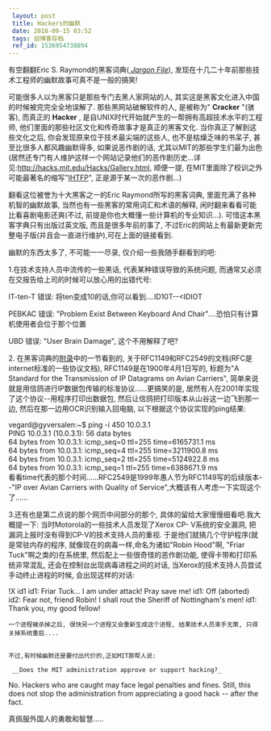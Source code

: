 ```yaml
---
 layout: post
 title: Hackers的幽默
 date: 2018-09-15 03:52
 tags: 旧博客存档
 ref_id: 1536954738894
---
```

有空翻翻Eric S. Raymond的黑客词典([ _Jargon
File_](http://www.catb.org/jargon/html/index.html)),
发现在十几二十年前那些技术工程师的幽默故事可真不是一般的搞笑!



可能很多人以为黑客只是那些专门去黑人家网站的人, 其实这是黑客文化进入中国的时候被完完全全地误解了. 那些黑网站破解软件的人, 是被称为"
**Cracker** "(骇客), 而真正的 **Hacker** , 是自UNIX时代开始就产生的一帮拥有高超技术水平的工程师,
他们里面的那些社区文化和传奇故事才是真正的黑客文化. 当你真正了解到这些文化之后, 你会发现原来位于技术最尖端的这些人, 也不是枯燥乏味的书呆子,
甚至比很多人都风趣幽默得多, 如果说恶作剧的话,
尤其以MIT的那些学生们最为出色(居然还专门有人维护这样一个网站记录他们的恶作剧历史...详见:<http://hacks.mit.edu/Hacks/Gallery.html>,
顺便一提,
在MIT里面除了校训之外可能最著名的缩写"[IHTFP](http://www.mit.edu/people/mjbauer/ihtfp.html)",
正是源于某一次的恶作剧...)



翻看这位被誉为十大黑客之一的Eric Raymond所写的黑客词典, 里面充满了各种机智的幽默故事, 当然也有一些黑客的常用词汇和术语的解释,
闲时翻来看看可能比看喜剧电影还爽(不过, 前提是你也大概懂一些计算机的专业知识...). 可惜这本黑客字典只有出版过英文版, 而且是很多年前的事了,
不过Eric的网站上有最新更新完整电子版(并且会一直进行维护),可在上面的链接看到.



幽默的东西太多了, 不可能一一尽录, 仅介绍一些我随手翻看到的吧:

1.在技术支持人员中流传的一些黑话, 代表某种错误导致的系统问题, 而通常又必须在交报告给上司的时候可以放心用的出错代号:

IT-ten-T 错误: 将ten变成10的话,你可以看到....ID10T--<IDIOT

PEBKAC 错误: "Problem Exist Between Keyboard And Chair"....恐怕只有计算机使用者会位于那个位置

UBD 错误: "User Brain Damage", 这个不用解释了吧?



2\. 在黑客词典的[附录](http://www.catb.org/jargon/html/meaning-of-hack.html)中的一节看到的,
关于RFC1149和RFC2549的文档(RFC是internet标准的一些协议文档), RFC1149是在1900年4月1日写的, 标题为"A
Standard for the Transmission of IP Datagrams on Avian Carriers",
简单来说就是用信鸽进行IP数据包传输的标准协议......更搞笑的是, 居然有人在2001年实现了这个协议--用程序打印出数据包,
然后让信鸽把打印版本从山谷这一边飞到那一边, 然后在那一边用OCR识别输入回电脑, 以下根据这个协议实现的ping结果:

vegard@gyversalen:~$ ping -i 450 10.0.3.1  
PING 10.0.3.1 (10.0.3.1): 56 data bytes  
64 bytes from 10.0.3.1: icmp_seq=0 ttl=255 time=6165731.1 ms  
64 bytes from 10.0.3.1: icmp_seq=4 ttl=255 time=3211900.8 ms  
64 bytes from 10.0.3.1: icmp_seq=2 ttl=255 time=5124922.8 ms  
64 bytes from 10.0.3.1: icmp_seq=1 ttl=255 time=6388671.9 ms  
看看time代表的那个时间......RFC2549是1999年愚人节为RFC1149写的后续版本--"IP over Avian Carriers
with Quality of Service",大概该有人考虑一下实现这个了......



3.还有也是第二点说的那个网页中间部分的那个, 具体的留给大家慢慢细看吧.我大概提一下: 当时Motorola的一些技术人员发现了Xerox CP-
V系统的安全漏洞, 把漏洞上报时没有得到CP-V的技术支持人员的重视. 于是他们就搞几个守护程序(就是常驻内存的程序,
就像现在的病毒一样,命名为诸如"Robin Hood"啊, "Friar Tuck"啊之类的)在系统里, 然后配上一些很奇怪的恶作剧功能,
使得卡带和打印系统非常混乱, 还会在控制台出现病毒进程之间的对话, 当Xerox的技术支持人员尝试手动终止进程的时候, 会出现这样的对话:

!X id1 id1: Friar Tuck... I am under attack! Pray save me! id1: Off (aborted)
id2: Fear not, friend Robin! I shall rout the Sheriff of Nottingham's men!
id1: Thank you, my good fellow!

    
    
    一个进程被杀掉之后, 很快另一个进程又会重新生成这个进程, 结果技术人员束手无策, 只得关掉系统重启....
    
    
    不过,有时候幽默还是要付出代价的,正如MIT那帮人说:  
    
     __Does the MIT administration approve or support hacking?_ 

No. Hackers who are caught may face legal penalties and fines. Still, this
does not stop the administration from appreciating a good hack -- after the
fact.

真佩服外国人的勇敢和智慧.....

